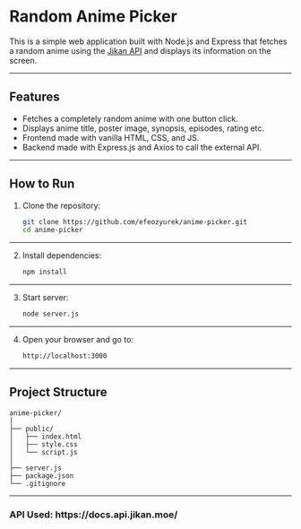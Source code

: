 # Random Anime Picker

This is a simple web application built with Node.js and Express that fetches a random anime using the [Jikan API](https://docs.api.jikan.moe/) and displays its information on the screen.

---

## Features

- Fetches a completely random anime with one button click.
- Displays anime title, poster image, synopsis, episodes, rating etc.
- Frontend made with vanilla HTML, CSS, and JS.
- Backend made with Express.js and Axios to call the external API.

---

## How to Run

1. Clone the repository:

   ```bash
   git clone https://github.com/efeozyurek/anime-picker.git
   cd anime-picker
   ```

---

2. Install dependencies:

    ```bash
    npm install
    ```

---

3. Start server:

    ```bash
    node server.js
    ```

---

4. Open your browser and go to:

    ```bash
    http://localhost:3000
    ```

---

<h2>Project Structure</h2>

    
    anime-picker/
    │
    ├── public/           
    │   ├── index.html
    │   ├── style.css
    │   └── script.js
    │
    ├── server.js         
    ├── package.json
    └── .gitignore
    
---

<h3>API Used: https://docs.api.jikan.moe/</h3>